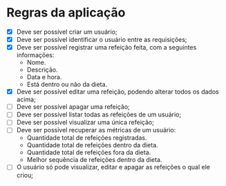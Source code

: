 # Regras da aplicação

- [x] Deve ser possível criar um usuário;
- [x] Deve ser possível identificar o usuário entre as requisições;
- [x] Deve ser possível registrar uma refeição feita, com a seguintes informações:
  - Nome.
  - Descrição.
  - Data e hora.
  - Está dentro ou não da dieta.
- [x] Deve ser possível editar uma refeição, podendo alterar todos os dados acima;
- [ ] Deve ser possível apagar uma refeição;
- [ ] Deve ser possível listar todas as refeições de um usuário;
- [ ] Deve ser possível visualizar uma única refeição;
- [ ] Deve ser possível recuperar as métricas de um usuário:
  - Quantidade total de refeições registradas.
  - Quantidade total de refeições dentro da dieta.
  - Quantidade total de refeições fora da dieta.
  - Melhor sequência de refeições dentro da dieta.
- [ ] O usuário só pode visualizar, editar e apagar as refeições o qual ele criou;